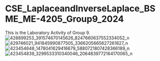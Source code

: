 # CSE_LaplaceandInverseLaplace_BSME_ME-4205_Group9_2024
This is the Laboratory Activity of Group 9.
![428899253_391574670145626_8247660637552334052_n](https://github.com/Maven09/CSE_LaplaceandInverseLaplace_BSME_ME-4205_Group9_2024/assets/159036308/e7a1c0c3-07c5-443f-8994-7269d537659a)
![429746021_941845990877505_3366205665627261827_n](https://github.com/Maven09/CSE_LaplaceandInverseLaplace_BSME_ME-4205_Group9_2024/assets/159036308/ad1b281e-2ce1-42a4-8958-2b0149a9dfd5)
![423454648_1478041629416679_5880721807428366189_n](https://github.com/Maven09/CSE_LaplaceandInverseLaplace_BSME_ME-4205_Group9_2024/assets/159036308/54c426c8-3749-4276-bfe2-1f09149c19c7)
![423454839_3299533310340046_2064839772164170065_n](https://github.com/Maven09/CSE_LaplaceandInverseLaplace_BSME_ME-4205_Group9_2024/assets/159036308/ec123d4e-fdfa-4d5e-92e9-814deeeb8815)

